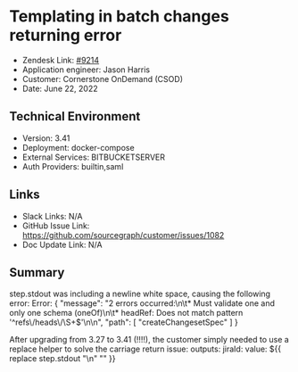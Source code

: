 
# Templating in batch changes returning error <!-- Ticket Title  Hint: include keywords to make it searchable -->

- Zendesk Link: [#9214](https://sourcegraph.zendesk.com/agent/tickets/9214)
- Application engineer: Jason Harris
- Customer: Cornerstone OnDemand (CSOD) <!-- Redact if this contains personally identifying information -->
- Date: June 22, 2022

<!-- Data populated from integration, speak to Ben Gordon or Michael Bali if not working -->
<!-- During Internal team trial, fill missing data manually (we are waiting for all data to sync) -->

## Technical Environment
- Version: 3.41​
- Deployment: docker-compose
- External Services: BITBUCKETSERVER
- Auth Providers: builtin,saml

## Links
<!-- Data for application engineer manual entry -->
- Slack Links: N/A
- GitHub Issue Link: https://github.com/sourcegraph/customer/issues/1082 
- Doc Update Link: N/A

## Summary
step.stdout was including a newline white space, causing the following error:
Error:
   {
     "message": "2 errors occurred:\n\t* Must validate one and only one schema (oneOf)\n\t* headRef: Does not match pattern '^refs\\/heads\\/\\S+$'\n\n",
     "path": [
       "createChangesetSpec"
     ]
   }


After upgrading from 3.27 to 3.41 (!!!!), the customer simply needed to use a replace helper to solve the carriage return issue:
outputs:
      jiraId:
        value: ${{ replace step.stdout "\n" "" }}


<!-- Once complete, upload a copy to https://github.com/sourcegraph/support-tools-internal/tree/main/resolved-tickets as a .md file -->
<!-- Name the file 9214.md -->
